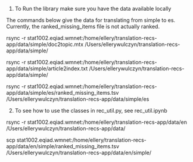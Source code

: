 
1.    To Run the library make sure you have the data available locally

The commands below give the data for translating from simple to es. Currently, the ranked_missing_items file is not actually ranked.

rsync -r stat1002.eqiad.wmnet:/home/ellery/translation-recs-app/data/simple/doc2topic.mtx /Users/ellerywulczyn/translation-recs-app/data/simple/

rsync -r stat1002.eqiad.wmnet:/home/ellery/translation-recs-app/data/simple/article2index.txt /Users/ellerywulczyn/translation-recs-app/data/simple/

rsync -r stat1002.eqiad.wmnet:/home/ellery/translation-recs-app/data/simple/es/ranked_missing_items.tsv /Users/ellerywulczyn/translation-recs-app/data/simple/es

2.    To see how to use the classes in rec_util.py, see rec_util.ipynb



rsync  -r  stat1002.eqiad.wmnet:/home/ellery/translation-recs-app/data/en /Users/ellerywulczyn/translation-recs-app/data/


scp stat1002.eqiad.wmnet:/home/ellery/translation-recs-app/data/en/simple/ranked_missing_items.tsv /Users/ellerywulczyn/translation-recs-app/data/en/simple/
